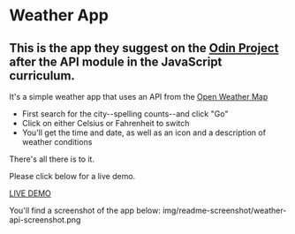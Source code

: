 # Weather App

## This is the app they suggest on the [Odin Project](https://www.theodinproject.com) after the API module in the JavaScript curriculum.

It's a simple weather app that uses an API from the [Open Weather Map](https://www.openweathermap.org)

- First search for the city--spelling counts--and click "Go"
- Click on either Celsius or Fahrenheit to switch
- You'll get the time and date, as well as an icon and a description of weather conditions

There's all there is to it.

Please click below for a live demo.

[LIVE DEMO](https://guirecordon.github.io/weatherApp/)

You'll find a screenshot of the app below:
img/readme-screenshot/weather-api-screenshot.png
